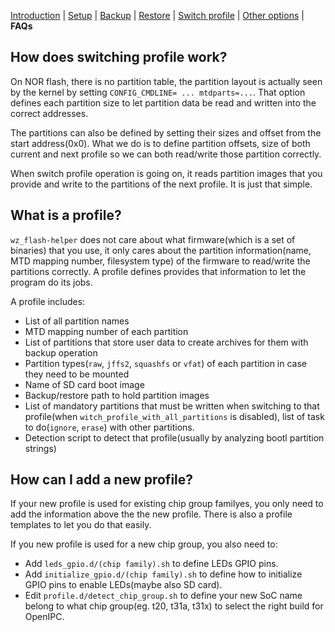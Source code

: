 [Introduction](README.md) | [Setup](README_setup.md) | [Backup](README_backup.md) | [Restore](README_restore.md) | [Switch profile](README_switch_profile.md) | [Other options](README_other_options.md) | **FAQs**

## How does switching profile work?
On NOR flash, there is no partition table, the partition layout is actually seen by the kernel by setting `CONFIG_CMDLINE= ... mtdparts=...`. That option defines each partition size to let partition data be read and written into the correct addresses.

The partitions can also be defined by setting their sizes and offset from the start address(0x0). What we do is to define partition offsets, size of both current and next profile so we can both read/write those partition correctly.

When switch profile operation is going on, it reads partition images that you provide and write to the partitions of the next profile. It is just that simple.


## What is a profile?
`wz_flash-helper` does not care about what firmware(which is a set of binaries) that you use, it only cares about the partition information(name, MTD mapping number, filesystem type) of the firmware to read/write the partitions correctly. A profile defines provides that information to let the program do its jobs.

A profile includes:
- List of all partition names
- MTD mapping number of each partition
- List of partitions that store user data to create archives for them with backup operation
- Partition types(`raw`, `jffs2`, `squashfs` or `vfat`) of each partition in case they need to be mounted
- Name of SD card boot image
- Backup/restore path to hold partition images
- List of mandatory partitions that must be written when switching to that profile(when `witch_profile_with_all_partitions` is disabled), list of task to do(`ignore`, `erase`) with other partitions.
- Detection script to detect that profile(usually by analyzing bootl partition strings)


## How can I add a new profile?
If your new profile is used for existing chip group familyes, you only need to add the information above the the new profile. There is also a profile templates to let you do that easily.

If you new profile is used for a new chip group, you also need to:
- Add `leds_gpio.d/(chip family).sh` to define LEDs GPIO pins.
- Add `initialize_gpio.d/(chip family).sh` to define how to initialize GPIO pins to enable LEDs(maybe also SD card).
- Edit `profile.d/detect_chip_group.sh` to define your new SoC name belong to what chip group(eg. t20, t31a, t31x) to select the right build for OpenIPC.
